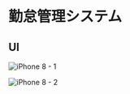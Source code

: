 # 勤怠管理システム  
  
  
## UI  
  
![iPhone 8 - 1](https://user-images.githubusercontent.com/66477859/136262004-099b2372-7b76-4a59-bae2-9e7324795c68.png)   
  
![iPhone 8 - 2](https://user-images.githubusercontent.com/66477859/136262019-b06a38c5-9915-4110-8091-3b9d3f87ff58.png)  
  
